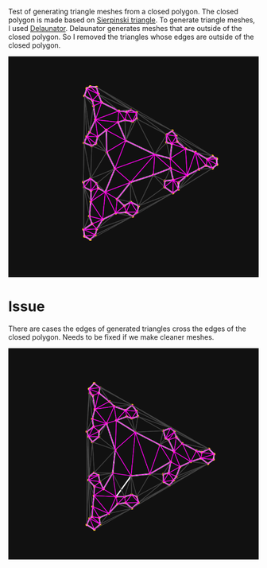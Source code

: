 Test of generating triangle meshes from a closed polygon. The closed polygon is made
based on [Sierpinski triangle](https://en.wikipedia.org/wiki/Sierpi%C5%84ski_triangle).
To generate triangle meshes, I used [Delaunator](https://www.npmjs.com/package/delaunator). Delaunator generates meshes that are outside of the closed polygon. So I removed the triangles whose edges are outside of the closed polygon.

![screenshot](screenshot.png)


# Issue
There are cases the edges of generated triangles cross the edges of the closed polygon. Needs to be fixed if we make cleaner meshes.

![screenshot_error](screenshot_error.png)

